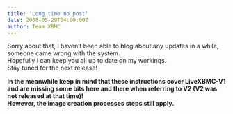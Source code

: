 ```yaml
---
title: 'Long time no post'
date: 2008-05-29T04:00:00Z
author: Team XBMC
---
```

 Sorry about that, I haven’t been able to blog about any updates in a while, someone came wrong with the system.  
 Hopefully I can keep you all up to date on my workings.  
 Stay tuned for the next release!

 **In the meanwhile keep in mind that these instructions cover LiveXBMC-V1 and are missing some bits here and there when referring to V2 (V2 was not released at that time)!  
 However, the image creation processes steps still apply.**

  